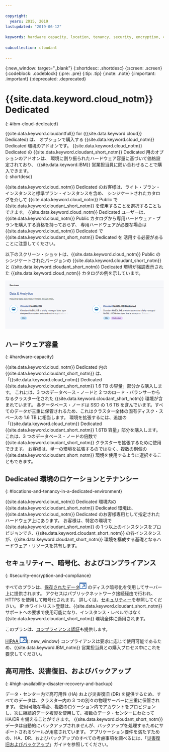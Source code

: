 ```yaml
---

copyright:
  years: 2015, 2019
lastupdated: "2019-06-12"

keywords: hardware capacity, location, tenancy, security, encryption, compliance, high availability, disaster recovery, backup

subcollection: cloudant

---
```


{:new_window: target="_blank"}
{:shortdesc: .shortdesc}
{:screen: .screen}
{:codeblock: .codeblock}
{:pre: .pre}
{:tip: .tip}
{:note: .note}
{:important: .important}
{:deprecated: .deprecated}

<!-- Acrolinx: 2017-05-10 -->

# {{site.data.keyword.cloud_notm}} Dedicated
{: #ibm-cloud-dedicated}

{{site.data.keyword.cloudantfull}} for ({{site.data.keyword.cloud}} Dedicated) は、
オプションで購入する {{site.data.keyword.cloud_notm}} Dedicated 環境のアドオンです。 {{site.data.keyword.cloud_notm}} Dedicated の {{site.data.keyword.cloudant_short_notm}} Dedicated 用のオプションのアドオンは、
環境に割り振られたハードウェア容量に基づいて価格設定されており、
{{site.data.keyword.IBM}} 営業担当員に問い合わせることで購入できます。  
{: shortdesc}

{{site.data.keyword.cloud_notm}} Dedicated のお客様は、ライト・プラン・インスタンスと標準プラン・インスタンスを含め、
シンジケートされたカタログを介して {{site.data.keyword.cloud_notm}} Public で {{site.data.keyword.cloudant_short_notm}} を使用することを選択することもできます。 {{site.data.keyword.cloud_notm}} Dedicated ユーザーは、
{{site.data.keyword.cloud_notm}} Public カタログから専用ハードウェア・プランを購入する資格を持っておらず、
専用ハードウェアが必要な場合は {{site.data.keyword.cloud_notm}} Dedicated で {{site.data.keyword.cloudant_short_notm}} Dedicated を
活用する必要があることに注意してください。   

以下のスクリーン・ショットは、{{site.data.keyword.cloud_notm}} Public のシンジケートされたバージョンの {{site.data.keyword.cloudant_short_notm}} と {{site.data.keyword.cloudant_short_notm}} Dedicated 環境が強調表示された {{site.data.keyword.cloud_notm}} カタログの例を示しています。  

![{{site.data.keyword.cloudant_short_notm}} カタログ](../images/ibmcloud_catalog.png)

## ハードウェア容量 
{: #hardware-capacity}

{{site.data.keyword.cloud_notm}} Dedicated 内の {{site.data.keyword.cloudant_short_notm}} は、「{{site.data.keyword.cloud_notm}} Dedicated
{{site.data.keyword.cloudant_short_notm}} 1.6 TB の容量」部分から購入します。
これには、3 つのデータベース・ノードと 2 つのロード・バランサーからなるクラスター化された {{site.data.keyword.cloudant_short_notm}} 環境が含まれています。 各データベース・ノードは SSD の 1.6 TB を含んでいます。すべてのデータが三重に保管されるため、これはクラスター全体の固有ディスク・スペースの 1.6 TB に相当します。 環境を拡張するには、追加の「{{site.data.keyword.cloud_notm}} Dedicated
{{site.data.keyword.cloudant_short_notm}} 1.6TB 容量」部分を購入します。これは、3 つのデータベース・ノードの倍数で {{site.data.keyword.cloudant_short_notm}} クラスターを拡張するために使用できます。 お客様は、単一の環境を拡張するのではなく、複数の別個の {{site.data.keyword.cloudant_short_notm}} 環境を使用するように選択することもできます。

## Dedicated 環境のロケーションとテナンシー
{: #locations-and-tenancy-in-a-dedicated-environment}

{{site.data.keyword.cloud_notm}} Dedicated 環境内の {{site.data.keyword.cloudant_short_notm}} Dedicated 環境は、
{{site.data.keyword.cloud_notm}} Dedicated のお客様専用として指定されたハードウェア上にあります。 お客様は、特定の環境で {{site.data.keyword.cloudant_short_notm}} の 1 つ以上のインスタンスをプロビジョンでき、{{site.data.keyword.cloudant_short_notm}} の各インスタンスが、{{site.data.keyword.cloudant_short_notm}} 環境を構成する基礎となるハードウェア・リソースを共有します。 

## セキュリティー、暗号化、およびコンプライアンス 
{: #security-encryption-and-compliance}

すべてのプランは、[保存されたデータ![外部リンク・アイコン](../images/launch-glyph.svg "外部リンク・アイコン")](https://en.wikipedia.org/wiki/Data_at_rest) のディスク暗号化を使用してサーバー上に提供されます。 アクセスはパブリックネットワーク接続経由で行われ、HTTPS を使用して暗号化されます。 詳しくは、[セキュリティー](/docs/services/Cloudant?topic=cloudant-security#security)を参照してください。
IP ホワイトリスト登録は、{{site.data.keyword.cloudant_short_notm}} サポートへの要求で使用可能になり、インスタンス・レベルではなく {{site.data.keyword.cloudant_short_notm}} 環境全体に適用されます。  

このプランは、[コンプライアンス認証](/docs/services/Cloudant?topic=cloudant-compliance#compliance)も提供します。 

[HIPAA ![外部リンク・アイコン](../images/launch-glyph.svg "外部リンク・アイコン")](https://en.wikipedia.org/wiki/Health_Insurance_Portability_and_Accountability_Act){: new_window} コンプライアンスは要求に応じて使用可能であるため、{{site.data.keyword.IBM_notm}} 営業担当員との購入プロセス中にこれを要求してください。 

## 高可用性、災害復旧、およびバックアップ 
{: #high-availability-disaster-recovery-and-backup}

データ・センター内で高可用性 (HA) および災害復旧 (DR) を提供するため、すべてのデータは、クラスター内の 3 つの別々の物理サーバーに三重に保管されます。 使用可能な場合、複数のロケーション内でアカウントをプロビジョンし、次に継続的データ複製を使用して、複数のデータ・センターにわたって HA/DR を備えることができます。 {{site.data.keyword.cloudant_short_notm}} データは自動的にバックアップされませんが、バックアップを処理するためにサポートされるツールが用意されています。 アプリケーション要件を満たすための、HA、DR、およびバックアップのすべての考慮事項を調べるには、「[災害復旧およびバックアップ](/docs/services/Cloudant?topic=cloudant-disaster-recovery-and-backup#disaster-recovery-and-backup)」ガイドを参照してください。
